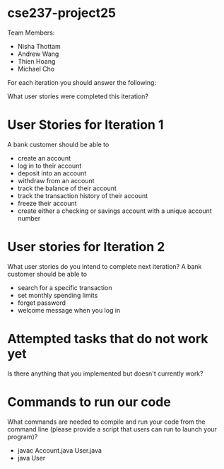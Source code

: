 # cse237-project25

Team Members:

* Nisha Thottam
* Andrew Wang
* Thien Hoang
* Michael Cho

For each iteration you should answer the following:

What user stories were completed this iteration?
# User Stories for Iteration 1
A bank customer should be able to 
- create an account
- log in to their account
- deposit into an account
- withdraw from an account
- track the balance of their account
- track the transaction history of their account
- freeze their account
- create either a checking or savings account with a unique account number

# User stories for Iteration 2
What user stories do you intend to complete next iteration?
A bank customer should be able to 
- search for a specific transaction
- set monthly spending limits
- forget password
- welcome message when you log in

# Attempted tasks that do not work yet
Is there anything that you implemented but doesn't currently work?

# Commands to run our code
What commands are needed to compile and run your code from the command line (please provide a script that users can run to launch your program)?
- javac Account.java User.java
- java User
